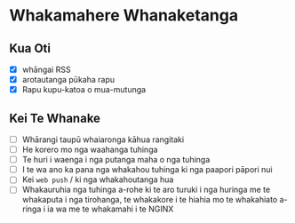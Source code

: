 # Whakamahere Whanaketanga

## Kua Oti

- [x] whāngai RSS
- [x] arotautanga pūkaha rapu
- [x] Rapu kupu-katoa o mua-mutunga

## Kei Te Whanake

- [ ] Whārangi taupū whaiaronga kāhua rangitaki
- [ ] He korero mo nga waahanga tuhinga
- [ ] Te huri i waenga i nga putanga maha o nga tuhinga
- [ ] I te wa ano ka pana nga whakahou tuhinga ki nga paapori pāpori nui
- [ ] Kei `web push` / ki nga whakahoutanga hua
- [ ] Whakauruhia nga tuhinga a-rohe ki te aro turuki i nga huringa me te whakaputa i nga tirohanga, te whakakore i te hiahia mo te whakahiato a-ringa i ia wa me te whakamahi i te NGINX